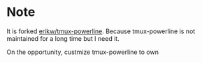# Note

It is forked [erikw/tmux-powerline](https://github.com/erikw/tmux-powerline).
Because tmux-powerline is not maintained for a long time but I need it.

On the opportunity, custmize tmux-powerline to own
